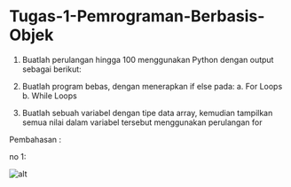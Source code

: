 # Tugas-1-Pemrograman-Berbasis-Objek

1. Buatlah perulangan hingga 100 menggunakan Python dengan output sebagai berikut:

2. Buatlah program bebas, dengan menerapkan if else pada:
  a. For Loops
  b. While Loops

3. Buatlah sebuah variabel dengan tipe data array, kemudian tampilkan semua nilai dalam variabel tersebut menggunakan perulangan for

Pembahasan :

no 1:

![alt](?raw=ture)
